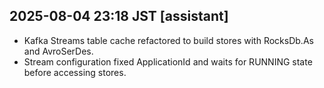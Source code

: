 ## 2025-08-04 23:18 JST [assistant]
- Kafka Streams table cache refactored to build stores with RocksDb.As and AvroSerDes.
- Stream configuration fixed ApplicationId and waits for RUNNING state before accessing stores.
